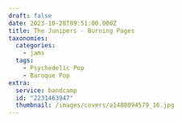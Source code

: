 ```yaml
---
draft: false
date: 2023-10-28T09:51:00.000Z
title: The Junipers - Burning Pages
taxonomies:
  categories:
    - jams
  tags:
    - Psychedelic Pop
    - Baroque Pop
extra:
  service: bandcamp
  id: "2231463947"
  thumbnail: /images/covers/a1488094579_16.jpg
---
```

